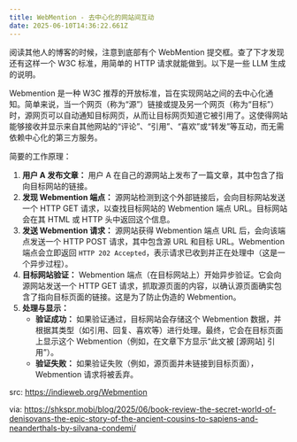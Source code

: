 ```yaml
---
title: WebMention - 去中心化的网站间互动
date: 2025-06-10T14:36:22.661Z
---
```


阅读其他人的博客的时候，注意到底部有个 WebMention 提交框。查了下才发现还有这样一个 W3C 标准，用简单的 HTTP 请求就能做到。以下是一些 LLM 生成的说明。

Webmention 是一种 W3C 推荐的开放标准，旨在实现网站之间的去中心化通知。简单来说，当一个网页（称为“源”）链接或提及另一个网页（称为“目标”）时，源网页可以自动通知目标网页，从而让目标网页知道它被引用了。这使得网站能够接收并显示来自其他网站的“评论”、“引用”、“喜欢”或“转发”等互动，而无需依赖中心化的第三方服务。

简要的工作原理：
1.  **用户 A 发布文章：** 用户 A 在自己的源网站上发布了一篇文章，其中包含了指向目标网站的链接。
2.  **发现 Webmention 端点：** 源网站检测到这个外部链接后，会向目标网站发送一个 HTTP GET 请求，以查找目标网站的 Webmention 端点 URL。目标网站会在其 HTML 或 HTTP 头中返回这个信息。
3.  **发送 Webmention 请求：** 源网站获得 Webmention 端点 URL 后，会向该端点发送一个 HTTP POST 请求，其中包含源 URL 和目标 URL。Webmention 端点会立即返回 `HTTP 202 Accepted`，表示请求已收到并正在处理中（这是一个异步过程）。
4.  **目标网站验证：** Webmention 端点（在目标网站上）开始异步验证。它会向源网站发送一个 HTTP GET 请求，抓取源页面的内容，以确认源页面确实包含了指向目标页面的链接。这是为了防止伪造的 Webmention。
5.  **处理与显示：**
    *   **验证成功：** 如果验证通过，目标网站会存储这个 Webmention 数据，并根据其类型（如引用、回复、喜欢等）进行处理。最终，它会在目标页面上显示这个 Webmention（例如，在文章下方显示“此文被 [源网站] 引用”）。
    *   **验证失败：** 如果验证失败（例如，源页面并未链接到目标页面），Webmention 请求将被丢弃。

src: https://indieweb.org/Webmention

via: https://shkspr.mobi/blog/2025/06/book-review-the-secret-world-of-denisovans-the-epic-story-of-the-ancient-cousins-to-sapiens-and-neanderthals-by-silvana-condemi/